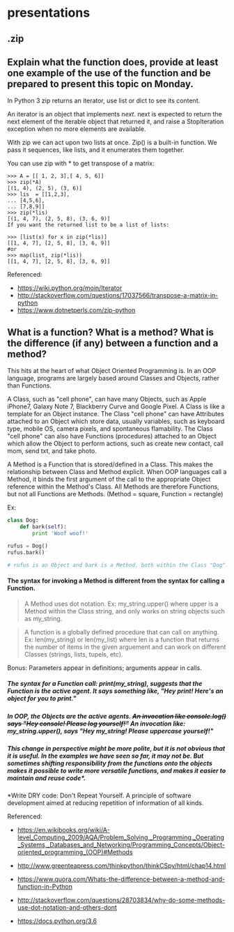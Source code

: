# presentations
## .zip
## Explain what the function does, provide at least one example of the use of the function and be prepared to present this topic on Monday.

In Python 3 zip returns an iterator, use list or dict to see its content.

An iterator is an object that implements *next*. next is expected to return the next element of the iterable object that returned it, and raise a StopIteration exception when no more elements are available.


With zip we can act upon two lists at once. Zip() is a built-in function. We pass it sequences, like lists, and it enumerates them together.

You can use zip with * to get transpose of a matrix:
```
>>> A = [[ 1, 2, 3],[ 4, 5, 6]]
>>> zip(*A)
[(1, 4), (2, 5), (3, 6)]
>>> lis  = [[1,2,3], 
... [4,5,6],
... [7,8,9]]
>>> zip(*lis)
[(1, 4, 7), (2, 5, 8), (3, 6, 9)]
If you want the returned list to be a list of lists:

>>> [list(x) for x in zip(*lis)]
[[1, 4, 7], [2, 5, 8], [3, 6, 9]]
#or
>>> map(list, zip(*lis))
[[1, 4, 7], [2, 5, 8], [3, 6, 9]]
```

Referenced:
* https://wiki.python.org/moin/Iterator
* http://stackoverflow.com/questions/17037566/transpose-a-matrix-in-python
* https://www.dotnetperls.com/zip-python


## What is a function? What is a method? What is the difference (if any) between a function and a method?

This hits at the heart of what Object Oriented Programming is. In an OOP language, programs are largely based around Classes and Objects, rather than Functions.

A Class, such as "cell phone", can have many Objects, such as Apple iPhone7, Galaxy Note 7, Blackberry Curve and Google Pixel. A Class is like a template for an Object instance. The Class "cell phone" can have Attributes attached to an Object which store data, usually variables, such as keyboard type, mobile OS, camera pixels, and spontaneous flamability. The Class "cell phone" can also have Functions (procedures) attached to an Object which allow the Object to perform actions, such as create new contact, call mom, send txt, and take photo.

A Method is a Function that is  stored/defined in a Class. This makes the relationship between Class and Method explicit. When OOP languages call a Method, it binds the first argument of the call to the appropriate Object reference within the Method's Class. All Methods are therefore Functions, but not all Functions are Methods. (Method = square, Function = rectangle)

Ex:
```python
class Dog:
    def bark(self):
        print 'Woof woof!'

rufus = Dog()
rufus.bark()

# rufus is an Object and bark is a Method, both within the Class "Dog". Such a method would not work on a "Cat" Class.
```


#### The syntax for invoking a Method is different from the syntax for calling a Function.

> A Method uses dot notation.
> Ex: my_string.upper() where upper is a Method within the Class string, and only works on string objects such as my_string.


> A function is a globally defined procedure that can call on anything.
> Ex: len(my_string) or len(my_list) where len is a function that returns the number of items in the given arguement and can work on different Classes (strings, lists, tupels, etc).


Bonus: Parameters appear in definitions; arguments appear in calls.


##### The syntax for a Function call: print(my_string), suggests that the Function is the active agent. It says something like, "Hey print! Here's an object for you to print."


##### In OOP, the Objects are the active agents. ~~An invocation like console.log() says "Hey console! Please log yourself!"~~ An invocation like: my_string.upper(), says "Hey my_string! Please uppercase yourself!"


##### This change in perspective might be more polite, but it is not obvious that it is useful. In the examples we have seen so far, it may not be. But sometimes shifting responsibility from the functions onto the objects makes it possible to write more versatile functions, and makes it easier to maintain and reuse code*.

*Write DRY code: Don't Repeat Yourself. A principle of software development aimed at reducing repetition of information of all kinds.



Referenced:

* https://en.wikibooks.org/wiki/A-level_Computing_2009/AQA/Problem_Solving,_Programming,_Operating_Systems,_Databases_and_Networking/Programming_Concepts/Object-oriented_programming_(OOP)#Methods

* http://www.greenteapress.com/thinkpython/thinkCSpy/html/chap14.html

* https://www.quora.com/Whats-the-difference-between-a-method-and-function-in-Python

* http://stackoverflow.com/questions/28703834/why-do-some-methods-use-dot-notation-and-others-dont

* https://docs.python.org/3.6


